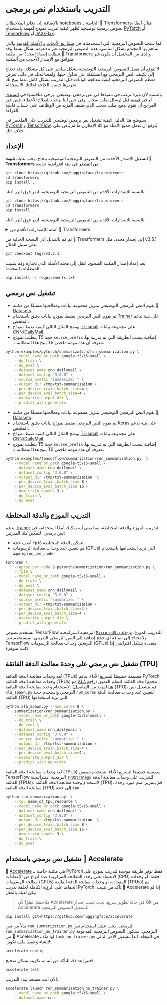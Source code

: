 # التدريب باستخدام نص برمجى

بالإضافة إلى دفاتر الملاحظات [notebooks](./notebooks) الخاصة بـ 🤗 Transformers، هناك أيضًا نصوص برمجية توضيحية تُظهر كيفية تدريب نموذج لمهمة باستخدام [PyTorch](https://github.com/huggingface/transformers/tree/main/examples/pytorch) أو [TensorFlow](https://github.com/huggingface/transformers/tree/main/examples/tensorflow) أو [JAX/Flax](https://github.com/huggingface/transformers/tree/main/examples/flax).

كما ستجد النصوص البرمجية التي استخدمناها في [مشاريع الأبحاث](https://github.com/huggingface/transformers/tree/main/examples/research_projects) و [الأمثلة القديمة](https://github.com/huggingface/transformers/tree/main/examples/legacy) والتي ساهم بها المجتمع بشكل أساسي. هذه النصوص البرمجية غير مدعومة بشكل نشط وقد تتطلب إصدارًا محددًا من مكتبة 🤗 Transformers والذي من المحتمل أن يكون غير متوافق مع الإصدار الأحدث من المكتبة.

لا يُتوقع أن تعمل النصوص البرمجية التوضيحية بشكل مباشر على كل مشكلة، وقد تحتاج إلى تكييف النص البرمجي مع المشكلة التي تحاول حلها. ولمساعدتك في ذلك، تعرض معظم النصوص البرمجية كيفية معالجة البيانات قبل التدريب بشكل كامل، مما يتيح لك تحريرها حسب الحاجة لحالتك الاستخدام.

بالنسبة لأي ميزة ترغب في تنفيذها في نص برمجي توضيحي، يرجى مناقشتها في [المنتدى](https://discuss.huggingface.co/) أو في [قضية](https://github.com/huggingface/transformers/issues) قبل إرسال طلب سحب. وفي حين أننا نرحب بإصلاح الأخطاء، فمن غير المرجح أن نقوم بدمج طلب سحب الذي يضيف المزيد من الوظائف على حساب قابلية القراءة.

سيوضح هذا الدليل كيفية تشغيل نص برمجي توضيحي للتدريب على الملخص في [PyTorch](https://github.com/huggingface/transformers/tree/main/examples/pytorch/summarization) و [TensorFlow](https://github.com/huggingface/transformers/tree/main/examples/tensorflow/summarization). يُتوقع أن تعمل جميع الأمثلة مع كلا الإطارين ما لم يُنص على خلاف ذلك.

## الإعداد

لتشغيل الإصدار الأحدث من النصوص البرمجية التوضيحية بنجاح، يجب عليك **تثبيت 🤗 Transformers من المصدر** في بيئة افتراضية جديدة:

```bash
git clone https://github.com/huggingface/transformers
cd transformers
pip install .
```

بالنسبة للإصدارات الأقدم من النصوص البرمجية التوضيحية، انقر فوق الزر أدناه:
```bash
git clone https://github.com/huggingface/transformers
cd transformers
pip install .
```

بالنسبة للإصدارات الأقدم من النصوص البرمجية التوضيحية، انقر فوق الزر أدناه:

<details>
  <summary>أمثلة للإصدارات الأقدم من 🤗 Transformers</summary>
	<ul>
		<li><a href="https://github.com/huggingface/transformers/tree/v4.5.1/examples">v4.5.1</a></li>
		<li><a href="https://github.com/huggingface/transformers/tree/v4.4.2/examples">v4.4.2</a></li>
		<li><a href="https://github.com/huggingface/transformers/tree/v4.3.3/examples">v4.3.3</a></li>
		<li><a href="https://github.com/huggingface/transformers/tree/v4.2.2/examples">v4.2.2</a></li>
		<li><a href="https://github.com/huggingface/transformers/tree/v4.1.1/examples">v4.1.1</a></li>
		<li><a href="https://github.com/huggingface/transformers/tree/v4.0.1/examples">v4.0.1</a></li>
		<li><a href="https://github.com/huggingface/transformers/tree/v3.5.1/examples">v3.5.1</a></li>
		<li><a href="https://github.com/huggingface/transformers/tree/v3.4.0/examples">v3.4.0</a></li>
		<li><a href="https://github.com/huggingface/transformers/tree/v3.3.1/examples">v3.3.1</a></li>
		<li><a href="https://github.com/huggingface/transformers/tree/v3.2.0/examples">v3.2.0</a></li>
		<li><a href="https://github.com/huggingface/transformers/tree/v3.1.0/examples">v3.1.0</a></li>
		<li><a href="https://github.com/huggingface/transformers/tree/v3.0.2/examples">v3.0.2</a></li>
		<li><a href="https://github.com/huggingface/transformers/tree/v2.11.0/examples">v2.11.0</a></li>
		<li><a href="https://github.com/huggingface/transformers/tree/v2.10.0/examples">v2.10.0</a></li>
		<li><a href="https://github.com/huggingface/transformers/tree/v2.9.1/examples">v2.9.1</a></li>
		<li><a href="https://github.com/huggingface/transformers/tree/v2.8.0/examples">v2.8.0</a></li>
		<li><a href="https://github.com/huggingface/transformers/tree/v2.7.0/examples">v2.7.0</a></li>
		<li><a href="https://github.com/huggingface/transformers/tree/v2.6.0/examples">v2.6.0</a></li>
		<li><a href="https://github.com/huggingface/transformers/tree/v2.5.1/examples">v2.5.1</a></li>
		<li><a href="https://github.com/huggingface/transformers/tree/v2.4.0/examples">v2.4.0</a></li>
		<li><a href="https://github.com/huggingface/transformers/tree/v2.3.0/examples">v2.3.0</a></li>
		<li><a href="https://github.com/huggingface/transformers/tree/v2.2.0/examples">v2.2.0</a></li>
		<li><a href="https://github.com/huggingface/transformers/tree/v2.1.0/examples">v2.1.1</a></li>
		<li><a href="https://github.com/huggingface/transformers/tree/v2.0.0/examples">v2.0.0</a></li>
		<li><a href="https://github.com/huggingface/transformers/tree/v1.2.0/examples">v1.2.0</a></li>
		<li><a href="https://github.com/huggingface/transformers/tree/v1.1.0/examples">v1.1.0</a></li>
		<li><a href="https://github.com/huggingface/transformers/tree/v1.0.0/examples">v1.0.0</a></li>
	</ul>
</details>

ثم قم بالتبديل إلى النسخة الحالية من 🤗 Transformers إلى إصدار محدد، مثل v3.5.1 على سبيل المثال:

```bash
git checkout tags/v3.5.1
```

بعد إعداد إصدار المكتبة الصحيح، انتقل إلى مجلد الأمثلة الذي تختاره وقم بتثبيت المتطلبات المحددة:

```bash
pip install -r requirements.txt
```

## تشغيل نص برمجي

<frameworkcontent>
<pt>
    
- يقوم النص البرمجي التوضيحي بتنزيل مجموعة بيانات ومعالجتها مسبقًا من مكتبة 🤗 [Datasets](https://huggingface.co/docs/datasets).
- ثم يقوم النص البرمجي بضبط نموذج بيانات دقيق باستخدام [Trainer](https://huggingface.co/docs/transformers/main_classes/trainer) على بنية تدعم الملخص. 
- يوضح المثال التالي كيفية ضبط نموذج [T5-small](https://huggingface.co/google-t5/t5-small) على مجموعة بيانات [CNN/DailyMail](https://huggingface.co/datasets/cnn_dailymail).
- يتطلب نموذج T5 حجة `source_prefix` إضافية بسبب الطريقة التي تم تدريبه بها. يتيح هذا المطالبة لـ T5 معرفة أن هذه مهمة ملخص.
    
```bash
python examples/pytorch/summarization/run_summarization.py \
    --model_name_or_path google-t5/t5-small \
    --do_train \
    --do_eval \
    --dataset_name cnn_dailymail \
    --dataset_config "3.0.0" \
    --source_prefix "summarize: " \
    --output_dir /tmp/tst-summarization \
    --per_device_train_batch_size=4 \
    --per_device_eval_batch_size=4 \
    --overwrite_output_dir \
    --predict_with_generate
```
</pt>
<tf>
    
- يقوم النص البرمجي التوضيحي بتنزيل مجموعة بيانات ومعالجتها مسبقًا من مكتبة 🤗 [Datasets](https://huggingface.co/docs/datasets/).
- ثم يقوم النص البرمجي بضبط نموذج بيانات دقيق باستخدام Keras على بنية تدعم الملخص.
- يوضح المثال التالي كيفية ضبط نموذج [T5-small](https://huggingface.co/google-t5/t5-small) على مجموعة بيانات [CNN/DailyMail](https://huggingface.co/datasets/cnn_dailymail).
- يتطلب نموذج T5 حجة `source_prefix` إضافية بسبب الطريقة التي تم تدريبه بها. يتيح هذا المطالبة لـ T5 معرفة أن هذه مهمة ملخص.

```bash
python examples/tensorflow/summarization/run_summarization.py  \
    --model_name_or_path google-t5/t5-small \
    --dataset_name cnn_dailymail \
    --dataset_config "3.0.0" \
    --output_dir /tmp/tst-summarization  \
    --per_device_train_batch_size 8 \
    --per_device_eval_batch_size 16 \
    --num_train_epochs 3 \
    --do_train \
    --do_eval
```
</tf>
</frameworkcontent>

## التدريب الموزع والدقة المختلطة

يدعم [Trainer](https://huggingface.co/docs/transformers/main_classes/trainer) التدريب الموزع والدقة المختلطة، مما يعني أنه يمكنك أيضًا استخدامه في نص برمجي. لتمكين كلتا الميزتين:

- أضف حجة `fp16` لتمكين الدقة المختلطة.
- قم بتعيين عدد وحدات معالجة الرسومات (GPUs) التي تريد استخدامها باستخدام حجة `nproc_per_node`.

```bash
torchrun \
    --nproc_per_node 8 pytorch/summarization/run_summarization.py \
    --fp16 \
    --model_name_or_path google-t5/t5-small \
    --do_train \
    --do_eval \
    --dataset_name cnn_dailymail \
    --dataset_config "3.0.0" \
    --source_prefix "summarize: " \
    --output_dir /tmp/tst-summarization \
    --per_device_train_batch_size=4 \
    --per_device_eval_batch_size=4 \
    --overwrite_output_dir \
    --predict_with_generate
```

تستخدم نصوص TensorFlow البرمجية استراتيجية [`MirroredStrategy`](https://www.tensorflow.org/guide/distributed_training#mirroredstrategy) للتدريب الموزع، ولا تحتاج إلى إضافة أي حجج إضافية إلى النص البرمجي التدريبي. سيستخدم نص TensorFlow البرمجي وحدات معالجة الرسومات (GPUs) متعددة بشكل افتراضي إذا كانت متوفرة.

## تشغيل نص برمجي على وحدة معالجة الدقة الفائقة (TPU)

<frameworkcontent>
<pt>
    
تُعد وحدات معالجة الدقة الفائقة (TPUs) مصممة خصيصًا لتسريع الأداء. يدعم PyTorch وحدات معالجة الدقة الفائقة (TPUs) مع [XLA](https://www.tensorflow.org/xla) مجمع الدقة الفائقة للتعلم العميق (راجع [هنا](https://github.com/pytorch/xla/blob/master/README.md) لمزيد من التفاصيل). لاستخدام وحدة معالجة الدقة الفائقة (TPU)، قم بتشغيل نص `xla_spawn.py` البرمجي واستخدم حجة `num_cores` لتعيين عدد وحدات معالجة الدقة الفائقة (TPU) التي تريد استخدامها.

```bash
python xla_spawn.py --num_cores 8 \
    summarization/run_summarization.py \
    --model_name_or_path google-t5/t5-small \
    --do_train \
    --do_eval \
    --dataset_name cnn_dailymail \
    --dataset_config "3.0.0" \
    --source_prefix "summarize: " \
    --output_dir /tmp/tst-summarization \
    --per_device_train_batch_size=4 \
    --per_device_eval_batch_size=4 \
    --overwrite_output_dir \
    --predict_with_generate
```
</pt>
<tf>
    
تُعد وحدات معالجة الدقة الفائقة (TPUs) مصممة خصيصًا لتسريع الأداء. تستخدم نصوص TensorFlow البرمجية استراتيجية [`TPUStrategy`](https://www.tensorflow.org/guide/distributed_training#tpustrategy) للتدريب على وحدات معالجة الدقة الفائقة (TPUs). لاستخدام وحدة معالجة الدقة الفائقة (TPU)، قم بتمرير اسم مورد وحدة معالجة الدقة الفائقة (TPU) إلى حجة `tpu`.
```bash
python run_summarization.py  \
    --tpu name_of_tpu_resource \
    --model_name_or_path google-t5/t5-small \
    --dataset_name cnn_dailymail \
    --dataset_config "3.0.0" \
    --output_dir /tmp/tst-summarization  \
    --per_device_train_batch_size 8 \
    --per_device_eval_batch_size 16 \
    --num_train_epochs 3 \
    --do_train \
    --do_eval
```
</tf>
</frameworkcontent>

## تشغيل نص برمجي باستخدام 🤗 Accelerate

🤗 [Accelerate](https://huggingface.co/docs/accelerate) هي مكتبة خاصة بـ PyTorch فقط توفر طريقة موحدة لتدريب نموذج على عدة أنواع من الإعدادات (الاعتماد على وحدة المعالجة المركزية (CPU) فقط، أو وحدات معالجة الرسومات (GPUs) المتعددة، أو وحدات معالجة الدقة الفائقة (TPUs)) مع الحفاظ على الرؤية الكاملة لحلقة تدريب PyTorch. تأكد من تثبيت 🤗 Accelerate إذا لم يكن لديك بالفعل:

> ملاحظة: نظرًا لأن Accelerate في حالة تطوير سريع، يجب تثبيت إصدار Git من Accelerate لتشغيل النصوص البرمجية.
```bash
pip install git+https://github.com/huggingface/accelerate
```

بدلاً من نص `run_summarization.py` البرمجي، يجب عليك استخدام نص `run_summarization_no_trainer.py` البرمجي. ستكون النصوص البرمجية المدعومة من 🤗 Accelerate لها ملف `task_no_trainer.py` في المجلد. ابدأ بتشغيل الأمر التالي لإنشاء وحفظ ملف تكوين:

```bash
accelerate config
```

اختبر إعدادك للتأكد من أنه تم تكوينه بشكل صحيح:

```bash
accelerate test
```

الآن أنت مستعد لبدء التدريب:

```bash
accelerate launch run_summarization_no_trainer.py \
    --model_name_or_path google-t5/t5-small \
    --dataset_name cnn